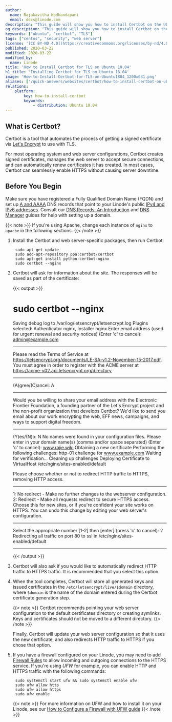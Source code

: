 ```yaml
---
author:
  name: Rajakavitha Kodhandapani
  email: docs@linode.com
description: "This guide will show you how to install Certbot on the Ubuntu 18.04 distribution. Certbot is a tool that automates the process of getting a signed Transport Layer Security (TLS) certificate via Let’s Encrypt. This will allow you to enable HTTPS on a web server."
og_description: "This guide will show you how to install Certbot on the Ubuntu 18.04 distribution. Certbot is a tool that automates the process of getting a signed Transport Layer Security (TLS) certificate via Let’s Encrypt. This will allow you to enable HTTPS on a web server."
keywords: ["ubuntu", "certbot", "TLS"]
tags: ["centos", "security", "web server"]
license: '[CC BY-ND 4.0](https://creativecommons.org/licenses/by-nd/4.0)'
published: 2020-03-22
modified: 2020-03-22
modified_by:
  name: Linode
title: 'How to Install Certbot for TLS on Ubuntu 18.04'
h1_title: 'Installing Certbot for TLS on Ubuntu 18.04'
image: 'How-to-Install-Certbot-for-TLS-on-Ubuntu1804_1200x631.png'
aliases: ['/quick-answers/websites/certbot/how-to-install-certbot-on-ubuntu-18-04/']
relations:
    platform:
        key: how-to-install-certbot
        keywords:
            - distribution: Ubuntu 18.04
---
```

## What is Certbot?

Certbot is a tool that automates the process of getting a signed certificate via [Let's Encrypt](https://letsencrypt.org/how-it-works/) to use with TLS.

For most operating system and web server configurations, Certbot creates signed certificates, manages the web server to accept secure connections, and can automatically renew certificates it has created. In most cases, Certbot can seamlessly enable HTTPS without causing server downtime.

## Before You Begin

Make sure you have registered a Fully Qualified Domain Name (FQDN) and set up [A and AAAA](/docs/networking/dns/dns-records-an-introduction/#a-and-aaaa) DNS records that point to your Linode's public [IPv4 and IPv6 addresses](/docs/getting-started/#find-your-linode-s-ip-address). Consult our [DNS Records: An Introduction](/docs/networking/dns/dns-records-an-introduction/) and [DNS Manager](/docs/platform/manager/dns-manager/) guides for help with setting up a domain.

{{< note >}}
If you're using Apache, change each instance of `nginx` to `apache` in the following sections.
{{< /note >}}

1. Install the Certbot and web server-specific packages, then run Certbot:

        sudo apt-get update
        sudo add-apt-repository ppa:certbot/certbot
        sudo apt-get install python-certbot-nginx
        sudo certbot --nginx

1. Certbot will ask for information about the site. The responses will be saved as part of the certificate:

    {{< output >}}
    # sudo certbot --nginx
    Saving debug log to /var/log/letsencrypt/letsencrypt.log
    Plugins selected: Authenticator nginx, Installer nginx
    Enter email address (used for urgent renewal and security notices) (Enter 'c' to
    cancel): admin@example.com
    - - - - - - - - - - - - - - - - - - - - - - - - - - - - - - - - - - - - - - - -
    Please read the Terms of Service at
    https://letsencrypt.org/documents/LE-SA-v1.2-November-15-2017.pdf. You must
    agree in order to register with the ACME server at
    https://acme-v02.api.letsencrypt.org/directory
    - - - - - - - - - - - - - - - - - - - - - - - - - - - - - - - - - - - - - - - -
    (A)gree/(C)ancel: A

    - - - - - - - - - - - - - - - - - - - - - - - - - - - - - - - - - - - - - - - -
    Would you be willing to share your email address with the Electronic Frontier
    Foundation, a founding partner of the Let's Encrypt project and the non-profit
    organization that develops Certbot? We'd like to send you email about our work
    encrypting the web, EFF news, campaigns, and ways to support digital freedom.
    - - - - - - - - - - - - - - - - - - - - - - - - - - - - - - - - - - - - - - - -
    (Y)es/(N)o: N
    No names were found in your configuration files. Please enter in your domain
    name(s) (comma and/or space separated)  (Enter 'c' to cancel): www.rajie.wiki
    Obtaining a new certificate
    Performing the following challenges:
    http-01 challenge for www.example.com
    Waiting for verification...
    Cleaning up challenges
    Deploying Certificate to VirtualHost /etc/nginx/sites-enabled/default

    Please choose whether or not to redirect HTTP traffic to HTTPS, removing HTTP access.
    - - - - - - - - - - - - - - - - - - - - - - - - - - - - - - - - - - - - - - - -
    1: No redirect - Make no further changes to the webserver configuration.
    2: Redirect - Make all requests redirect to secure HTTPS access. Choose this for
    new sites, or if you're confident your site works on HTTPS. You can undo this
    change by editing your web server's configuration.
    - - - - - - - - - - - - - - - - - - - - - - - - - - - - - - - - - - - - - - - -
    Select the appropriate number [1-2] then [enter] (press 'c' to cancel): 2
    Redirecting all traffic on port 80 to ssl in /etc/nginx/sites-enabled/default
    - - - - - - - - - - - - - - - - - - - - - - - - - - - - - - - - - - - - - - - -

    {{< /output >}}

1. Certbot will also ask if you would like to automatically redirect HTTP traffic to HTTPS traffic. It is recommended that you select this option.

1. When the tool completes, Certbot will store all generated keys and issued certificates in the `/etc/letsencrypt/live/$domain` directory, where `$domain` is the name of the domain entered during the Certbot certificate generation step.

    {{< note >}}
Certbot recommends pointing your web server configuration to the default certificates directory or creating symlinks. Keys and certificates should not be moved to a different directory.
{{< /note >}}

    Finally, Certbot will update your web server configuration so that it uses the new certificate, and also redirects HTTP traffic to HTTPS if you chose that option.

1. If you have a firewall configured on your Linode, you may need to add [Firewall Rules](https://www.linode.com/docs/security/securing-your-server/#configure-a-firewall) to allow incoming and outgoing connections to the HTTPS service. If you're using *UFW* for example, you can enable HTTP and HTTPS traffic with the following commands:

        sudo systemctl start ufw && sudo systemctl enable ufw
        sudo ufw allow http
        sudo ufw allow https
        sudo ufw enable

     {{< note >}}
For more information on UFW and how to install it on your Linode, see our [How to Configure a Firewall with UFW guide](https://www.linode.com/docs/security/firewalls/configure-firewall-with-ufw/)
{{< /note >}}
